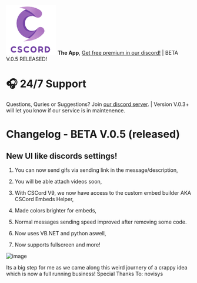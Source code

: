 [![CSCord](https://github.com/AyanTheDeveloper/CSCord/blob/master/cscordico.png?raw=true)](https://github.com/AyanTheDeveloper/CSCord-App) **The App**, [Get free premium in our discord!](https://discord.gg/m86NNb2Rhy)
 | BETA V.0.5 RELEASED!
# 🎧 24/7 Support
Questions, Quries or Suggestions? Join [our discord server](https://discord.gg/m86NNb2Rhy). | Version V.0.3+ will let you know if our service is in maintenence.
# Changelog - BETA V.0.5 (released)
## New UI like discords settings!

1. You can now send gifs via sending link in the message/description,
   
2. You will be able attach videos soon,

3. With CSCord V9, we now have access to the custom embed builder AKA CSCord Embeds Helper,
 
4. Made colors brighter for embeds,

5. Normal messages sending speed improved after removing some code.
 
6. Now uses VB.NET and python aswell,

7. Now supports fullscreen and more!


![image](https://github.com/AyanTheDeveloper/CSCord-App/assets/110039634/eeee1ed9-8952-4a06-b59f-21ad82ecad69)

Its a big step for me as we came along this weird journery of a crappy idea which is now a full running business! Special Thanks To: novisys
